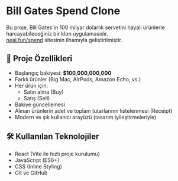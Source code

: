 # Bill Gates Spend Clone

Bu proje, Bill Gates'in 100 milyar dolarlık servetini hayali ürünlerle harcayabileceğiniz bir klon uygulamasıdır.  
[neal.fun/spend](https://neal.fun/spend) sitesinin ilhamıyla geliştirilmiştir.

## 🚀 Proje Özellikleri

- Başlangıç bakiyesi: **$100,000,000,000**
- Farklı ürünler (Big Mac, AirPods, Amazon Echo, vs.)
- Her ürün için:
  - Satın alma (Buy)
  - Satış (Sell)
- Bakiye güncellemesi
- Alınan ürünlerin adet ve toplam tutarlarının listelenmesi (Receipt)
- Modern ve şık kullanıcı arayüzü (tasarım iyileştirmeleriyle)

## 🛠️ Kullanılan Teknolojiler

- React (Vite ile hızlı proje kurulumu)
- JavaScript (ES6+)
- CSS (Inline Styling)
- Git ve GitHub


